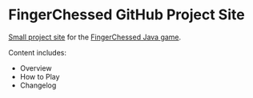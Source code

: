 FingerChessed GitHub Project Site
=============

[Small project site](http://cralor.github.io/fingerchessed/) for the [FingerChessed Java game](https://github.com/cralor/fingerchessed).

Content includes:
- Overview
- How to Play
- Changelog
